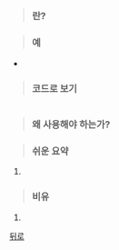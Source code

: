 ## 
> ### 란?

> ### 예
-

> ### 코드로 보기
```java

```

> ### 왜 사용해야 하는가?

> ### 쉬운 요약
1.

> ### 비유
1.

[뒤로]()